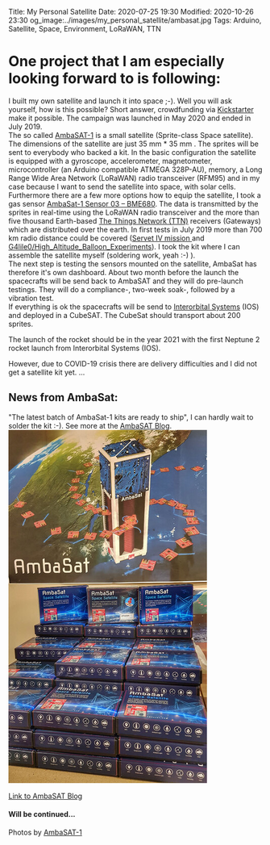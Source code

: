 Title: My Personal Satellite
Date: 2020-07-25 19:30
Modified: 2020-10-26 23:30
og_image:../images/my_personal_satellite/ambasat.jpg
Tags: Arduino, Satellite, Space, Environment, LoRaWAN, TTN

# One project that I am especially looking forward to is following:

I built my own satellite and launch it into space ;-).
Well you will ask yourself, how is this possible?
Short answer, crowdfunding via [Kickstarter](https://www.kickstarter.com/projects/ambasat/ambasat-1-an-educational-space-satellite-kit?lang=de) make it possible.
The campaign was launched in May 2020 and ended in July 2019.   
The so called [AmbaSAT-1](https://ambasat.com/) is a small satellite (Sprite-class Space satellite).
The dimensions of the satellite are just 35 mm * 35 mm .
The sprites will be sent to everybody who backed a kit. 
In the basic configuration the satellite is equipped with a gyroscope, accelerometer, magnetometer, microcontroller (an Arduino compatible ATMEGA 328P-AU), memory, a Long Range Wide Area Network (LoRaWAN) radio transceiver (RFM95) and in my case because I want to send the satellite into space, with solar cells.
Furthermore there are a few more options how to equip the satellite, I took a gas sensor [AmbaSat-1 Sensor 03 – BME680](https://ambasat.com/product/ambasat-1-sensor-03/). 
The data is transmitted by the sprites in real-time using the LoRaWAN radio transceiver and the more than five thousand Earth-based [The Things Network (TTN)](https://www.thethingsnetwork.org/) receivers (Gateways) which are distributed over the earth. In first tests in July 2019 more than 700 km radio distance could be covered ([Servet IV mission ](https://www.thethingsnetwork.org/article/lorawan-distance-world-record) and [G4lile0/High_Altitude_Balloon_Experiments](https://github.com/G4lile0/High_Altitude_Balloon_Experiments/tree/master/Pape_I_400gr/Antennas)).
I took the kit where I can assemble the satellite myself (soldering work, yeah :-) ).   
The next step is testing the sensors mounted on the satellite, AmbaSat has therefore it's own dashboard.
About two month before the launch the spacecrafts will be send back to AmbaSAT and they will do pre-launch testings.
They will do a compliance-, two-week soak-, followed by a vibration test.   
If everything is ok the spacecrafts will be send to [Interorbital Systems](https://www.interorbital.com/) (IOS) and deployed in a CubeSAT.
The CubeSat should transport about 200 sprites.

The launch of the rocket should be in the year 2021 with the first Neptune 2 rocket launch from Interorbital Systems (IOS).

However, due to COVID-19 crisis there are delivery difficulties and I did not get a satellite kit yet.
...

## News from AmbaSat:
"The latest batch of AmbaSat-1 kits are ready to ship", I can hardly wait to solder the kit :-). See more at the [AmbaSAT Blog](https://ambasat.com/ambasat-1-kits-ready-to-ship/).
![Photo](/images/my_personal_satellite/ambasat-boxes-r.jpg)  


[Link to AmbaSAT Blog](https://ambasat.com/blog-2/)

#### Will be continued...

Photos by [AmbaSAT-1](https://ambasat.com/)